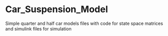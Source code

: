 # Car_Suspension_Model

Simple quarter and half car models files with code for state space matrices and simulink files for simulation
